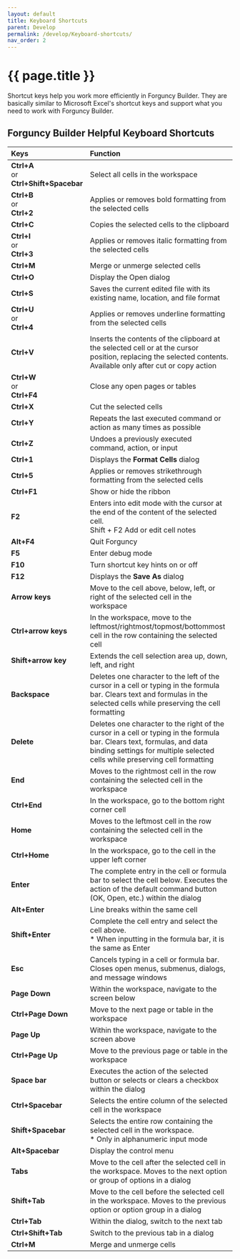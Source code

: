 ```yaml
---
layout: default
title: Keyboard Shortcuts
parent: Develop
permalink: /develop/Keyboard-shortcuts/
nav_order: 2
---
```


# {{ page.title }}

Shortcut keys help you work more efficiently in Forguncy Builder. They are basically similar to Microsoft Excel's shortcut keys and support what you need to work with Forguncy Builder.

## Forguncy Builder Helpful Keyboard Shortcuts

|Keys| Function|
|:--|:--|
|**Ctrl+A** <br/> or <br/> **Ctrl+Shift+Spacebar**|Select all cells in the workspace|
|**Ctrl+B** <br/> or <br/> **Ctrl+2** |Applies or removes bold formatting from the selected cells|
|**Ctrl+C**|Copies the selected cells to the clipboard|
|**Ctrl+I** <br/> or <br/> **Ctrl+3**|Applies or removes italic formatting from the selected cells|
|**Ctrl+M**|Merge or unmerge selected cells|
|**Ctrl+O**|Display the Open dialog|
|**Ctrl+S**|Saves the current edited file with its existing name, location, and file format|
|**Ctrl+U** <br/> or <br/> **Ctrl+4**|Applies or removes underline formatting from the selected cells|
|**Ctrl+V**|Inserts the contents of the clipboard at the selected cell or at the cursor position, replacing the selected contents. Available only after cut or copy action|
|**Ctrl+W** <br/> or <br/> **Ctrl+F4**|Close any open pages or tables|
|**Ctrl+X**|Cut the selected cells|
|**Ctrl+Y**|Repeats the last executed command or action as many times as possible|
|**Ctrl+Z**|Undoes a previously executed command, action, or input|
|**Ctrl+1**|Displays the **Format Cells** dialog|
|**Ctrl+5**|Applies or removes strikethrough formatting from the selected cells|
|**Ctrl+F1**|Show or hide the ribbon|
|**F2**|Enters into edit mode with the cursor at the end of the content of the selected cell. <br/> Shift + F2 Add or edit cell notes|
|**Alt+F4**|Quit Forguncy|
|**F5**|Enter debug mode|
|**F10**|Turn shortcut key hints on or off|
|**F12**|Displays the **Save As** dialog|
|**Arrow keys**|Move to the cell above, below, left, or right of the selected cell in the workspace|
|**Ctrl+arrow keys**|In the workspace, move to the leftmost/rightmost/topmost/bottommost cell in the row containing the selected cell|
|**Shift+arrow key**|Extends the cell selection area up, down, left, and right|
|**Backspace**|Deletes one character to the left of the cursor in a cell or typing in the formula bar. Clears text and formulas in the selected cells while preserving the cell formatting|
|**Delete**|Deletes one character to the right of the cursor in a cell or typing in the formula bar. Clears text, formulas, and data binding settings for multiple selected cells while preserving cell formatting|
|**End**|Moves to the rightmost cell in the row containing the selected cell in the workspace|
|**Ctrl+End**|In the workspace, go to the bottom right corner cell|
|**Home**|Moves to the leftmost cell in the row containing the selected cell in the workspace|
|**Ctrl+Home**|In the workspace, go to the cell in the upper left corner|
|**Enter**|The complete entry in the cell or formula bar to select the cell below. Executes the action of the default command button (OK, Open, etc.) within the dialog|
|**Alt+Enter**|Line breaks within the same cell|
|**Shift+Enter**|Complete the cell entry and select the cell above. <br/> * When inputting in the formula bar, it is the same as Enter|
|**Esc**|Cancels typing in a cell or formula bar. Closes open menus, submenus, dialogs, and message windows|
|**Page Down**|Within the workspace, navigate to the screen below|
|**Ctrl+Page Down**|Move to the next page or table in the workspace|
|**Page Up**|Within the workspace, navigate to the screen above|
|**Ctrl+Page Up**|Move to the previous page or table in the workspace|
|**Space bar**|Executes the action of the selected button or selects or clears a checkbox within the dialog|
|**Ctrl+Spacebar**|Selects the entire column of the selected cell in the workspace|
|**Shift+Spacebar**|Selects the entire row containing the selected cell in the workspace. <br/> * Only in alphanumeric input mode|
|**Alt+Spacebar**|Display the control menu|
|**Tabs**|Move to the cell after the selected cell in the workspace. Moves to the next option or group of options in a dialog|
|**Shift+Tab**|Move to the cell before the selected cell in the workspace. Moves to the previous option or option group in a dialog|
|**Ctrl+Tab**|Within the dialog, switch to the next tab|
|**Ctrl+Shift+Tab**|Switch to the previous tab in a dialog|
|**Ctrl+M**|Merge and unmerge cells|
